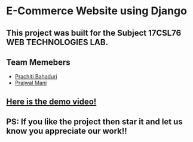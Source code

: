 # E-Commerce Website using Django
## This project was built for the Subject 17CSL76 WEB TECHNOLOGIES LAB.
## Team Memebers
* [Prachiti Bahaduri](https://github.com/pjbahaduri7)
* [Prajwal Mani](https://linktr.ee/prajwal.mani)
## [Here is the demo video!](https://youtu.be/-C6xvzFgcoU)
## PS: If you like the project then star it and let us know you appreciate our work!!
